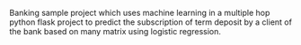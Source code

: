 Banking sample project which uses machine learning in a multiple hop python flask project to predict the subscription of term deposit by a client of the bank based on many matrix using logistic regression.
